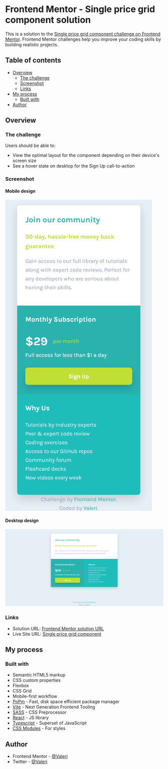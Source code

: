 # Frontend Mentor - Single price grid component solution

This is a solution to the [Single price grid component challenge on Frontend Mentor](https://www.frontendmentor.io/challenges/single-price-grid-component-5ce41129d0ff452fec5abbbc). Frontend Mentor challenges help you improve your coding skills by building realistic projects.

## Table of contents

-   [Overview](#overview)
    -   [The challenge](#the-challenge)
    -   [Screenshot](#screenshot)
    -   [Links](#links)
-   [My process](#my-process)
    -   [Built with](#built-with)
-   [Author](#author)

## Overview

### The challenge

Users should be able to:

-   View the optimal layout for the component depending on their device's screen size
-   See a hover state on desktop for the Sign Up call-to-action

### Screenshot

#### Mobile design

![](./design/screenshot-mobile.png)

#### Desktop design

![](./design/screenshot-desktop.png)

### Links

-   Solution URL: [Frontend Mentor solution URL](https://www.frontendmentor.io/solutions/single-price-grid-component-j2mst0XseU)
-   Live Site URL: [Single price grid component](https://single-price-grid-component-front-end-mentor.vercel.app/)

## My process

### Built with

-   Semantic HTML5 markup
-   CSS custom properties
-   Flexbox
-   CSS Grid
-   Mobile-first workflow
-   [PnPm](https://pnpm.io/) - Fast, disk space efficient package manager
-   [Vite](https://vitejs.dev/) - Next Generation Frontend Tooling
-   [SASS](https://sass-lang.com/) - CSS Preprocessor
-   [React](https://reactjs.org/) - JS library
-   [Typescript](https://www.typescriptlang.org/) - Superset of JavaScript
-   [CSS Modules](https://github.com/css-modules/css-modules) - For styles

## Author

-   Frontend Mentor - [@Valeri](https://www.frontendmentor.io/profile/Valeri85)
-   Twitter - [@Valeri](https://twitter.com/Valeri79125128)
